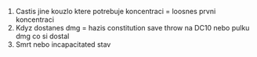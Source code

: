 1. Castis jine kouzlo ktere potrebuje koncentraci = loosnes prvni koncentraci
2. Kdyz dostanes dmg = hazis constitution save throw na DC10 nebo pulku dmg co si dostal
3. Smrt nebo incapacitated stav